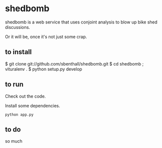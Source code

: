 shedbomb
========

shedbomb is a web service that uses conjoint analysis to blow up bike shed discussions.

Or it will be, once it's not just some crap.

to install 
---------- 
  
  $ git clone git://github.com/sbenthall/shedbomb.git
  $ cd shedbomb ; vituralenv . 
  $ python setup.py develop

to run
------

Check out the code.

Install some dependencies.

`python app.py`


to do
-----

so much
